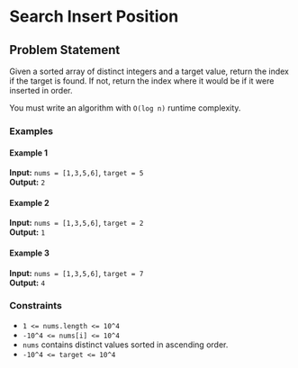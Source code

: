 # Search Insert Position

## Problem Statement
Given a sorted array of distinct integers and a target value, return the index if the target is found. If not, return the index where it would be if it were inserted in order.

You must write an algorithm with `O(log n)` runtime complexity.

### Examples

#### Example 1
**Input:** `nums = [1,3,5,6]`, `target = 5`  
**Output:** `2`

#### Example 2
**Input:** `nums = [1,3,5,6]`, `target = 2`  
**Output:** `1`

#### Example 3
**Input:** `nums = [1,3,5,6]`, `target = 7`  
**Output:** `4`

### Constraints
- `1 <= nums.length <= 10^4`
- `-10^4 <= nums[i] <= 10^4`
- `nums` contains distinct values sorted in ascending order.
- `-10^4 <= target <= 10^4`
